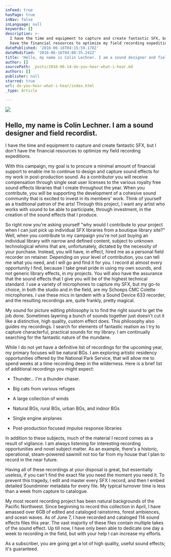 ```yaml
---
inFeed: true
hasPage: true
inNav: false
inLanguage: null
keywords: []
description: >-
  I have the time and equipment to capture and create fantastic SFX, but I don’t
  have the financial resources to optimize my field recording expeditions.
datePublished: '2016-06-16T04:15:59.178Z'
dateModified: '2016-06-16T04:08:35.242Z'
title: 'Hello, my name is Colin Lechner. I am a sound designer and field recordist.'
author: []
sourcePath: _posts/2016-06-14-do-you-hear-what-i-hear.md
authors: []
publisher: null
starred: true
url: do-you-hear-what-i-hear/index.html
_type: Article

---
```

![](https://the-grid-user-content.s3-us-west-2.amazonaws.com/6c2fb67a-0041-4df6-b9f3-849de649867b.jpg)

## Hello, my name is Colin Lechner. I am a sound designer and field recordist.

I have the time and equipment to capture and create fantastic SFX, but I don't have the financial resources to optimize my field recording expeditions.

With this campaign, my goal is to procure a minimal amount of financial support to enable me to continue to design and capture sound effects for my work in post-production sound. As a contributor you will receive compensation through single seat user licenses to the various royalty free sound effects libraries that I create throughout the year. When you contribute, you will be supporting the development of a cohesive sound community that is excited to invest in its members' work. Think of yourself as a traditional patron of the arts! Through this project, I want any artist who works with sound to be able to participate, through investment, in the creation of the sound effects that I produce. 

So right now you're asking yourself "why would I contribute to your project when I can just pick up individual SFX libraries from a boutique library site?" Well, when you contribute to my campaign you're not just buying an individual library with narrow and defined content, subject to unknown technological whims that are, unfortunately, dictated by the necessity of your purchase. Instead, you will have, in effect, hired me as a personal field recorder on retainer. Depending on your level of contribution, you can tell me what you need, and I will go and find it for you. I record at almost every opportunity I find, because I take great pride in using my own sounds, and not generic library effects, in my projects. You will also have the assurance that the sound effects that I give you will be of the highest technical standard. I use a variety of microphones to capture my SFX, but my go-to choice, in both the studio and in the field, are my Schoeps CMC Colette microphones. I use these mics in tandem with a Sound Device 633 recorder, and the resulting recordings are, quite frankly, pretty magical. 

My sound for picture editing philosophy is to find the right sound to get the job done. Sometimes layering a bunch of sounds together just doesn't cut it like a distinctive, high quality, custom effect does. This philosophy also guides my recordings. I search for elements of fantastic realism as I try to capture characterful, practical sounds for my library. I am continually searching for the fantastic nature of the mundane. 

While I do not yet have a definitive list of recordings for the upcoming year, my primary focuses will be natural BGs. I am exploring artistic residency opportunities offered by the National Park Service, that will allow me to spend weeks at a time recording deep in the wilderness. Here is a brief list of additional recordings you might expect:

* Thunder... I'm a thunder chaser.

* Big cats from various refuges

* A large collection of winds

* Natural BGs, rural BGs, urban BGs, and indoor BGs

* Single engine airplanes

* Post-production focused impulse response libraries

In addition to these subjects, much of the material I record comes as a result of vigilance. I am always listening for interesting recording opportunities and novel subject matter. As an example, there's a historic, operational, steam-powered sawmill not too far from my house that I plan to record in the near future.

Having all of these recordings at your disposal is great, but essentially useless, if you can't find the exact file you need the moment you need it. To prevent this tragedy, I edit and master every SFX I record, and then I embed detailed Soundminer metadata for every file. My typical turnover time is less than a week from capture to catalogue.

My most recent recording project has been natural backgrounds of the Pacific Northwest. Since beginning to record this collection in April, I have amassed over 6GB of edited and cataloged rainstorms, forest ambiences, and ocean waves. As of June 7, I have recorded and cataloged 114 sound effects files this year. The vast majority of these files contain multiple takes of the sound effect. Up till now, I have only been able to dedicate one day a week to recording in the field, but with your help I can increase my efforts. 

As a subscriber, you are going get a lot of high quality, useful sound effects; it's guaranteed.